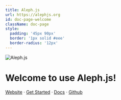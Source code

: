 ```yaml
---
title: Aleph.js
url: https://alephjs.org
id: doc-page-welcome
className: doc-page
style:
  padding: '45px 90px'
  border: '1px solid #eee'
  border-radius: '12px'
---
```


![Aleph.js](/logo.svg)

# Welcome to use Aleph.js!

<p>
  <a href="https://alephjs.org" target="_blank">Website</a>
  <span> · </span>
  <a href="https://alephjs.org/docs/get-started" target="_blank">Get Started</a>
  <span> · </span>
  <a href="https://alephjs.org/docs" target="_blank">Docs</a>
  <span> · </span>
  <a href="https://github.com/alephjs/aleph.js" target="_blank">Github</a>
</p>
